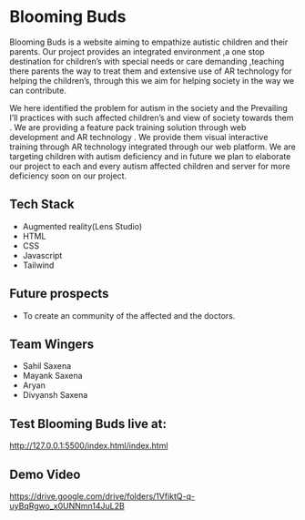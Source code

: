 # Blooming Buds

Blooming Buds is a website aiming to empathize autistic children and their parents. Our project provides an integrated environment ,a one stop destination for children’s with special needs or care demanding ,teaching there parents the way to treat them and extensive use of AR technology for helping the children’s, through this we aim  for helping society in the way we can contribute.

We here identified the problem for autism in the society and the Prevailing I’ll practices with such affected children’s and view of society towards them .
We are providing a feature pack training solution through web development and AR technology . 
We provide them visual interactive training through AR technology integrated through our web platform.
We are targeting children with autism deficiency and in future we plan to elaborate our project to each and every autism affected children and server for more deficiency soon on our project.

## Tech Stack
- Augmented reality(Lens Studio)
- HTML
- CSS
- Javascript
- Tailwind

## Future prospects
- To create an community of the affected and the doctors. 

## Team Wingers
- Sahil Saxena
- Mayank Saxena
- Aryan
- Divyansh Saxena

## Test Blooming Buds live at:
http://127.0.0.1:5500/index.html/index.html

## Demo Video
https://drive.google.com/drive/folders/1VfiktQ-q-uyBqRgwo_x0UNNmn14JuL2B
